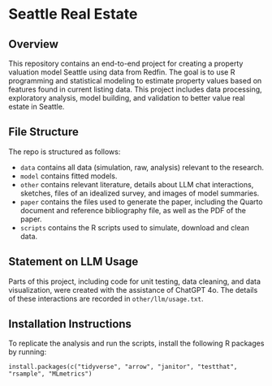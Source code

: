 # Seattle Real Estate

## Overview

This repository contains an end-to-end project for creating a property valuation model Seattle using data from Redfin. The goal is to use R programming and statistical modeling to estimate property values based on features found in current listing data. This project includes data processing, exploratory analysis, model building, and validation to better value real estate in Seattle.

## File Structure

The repo is structured as follows:

-   `data` contains all data (simulation, raw, analysis) relevant to the research.
-   `model` contains fitted models. 
-   `other` contains relevant literature, details about LLM chat interactions, sketches, files of an idealized survey, and images of model summaries.
-   `paper` contains the files used to generate the paper, including the Quarto document and reference bibliography file, as well as the PDF of the paper. 
-   `scripts` contains the R scripts used to simulate, download and clean data.

## Statement on LLM Usage

Parts of this project, including code for unit testing, data cleaning, and data visualization, were created with the assistance of ChatGPT 4o. The details of these interactions are recorded in `other/llm/usage.txt`.

## Installation Instructions

To replicate the analysis and run the scripts, install the following R packages by running:

```{r}
install.packages(c("tidyverse", "arrow", "janitor", "testthat", "rsample", "MLmetrics")
```